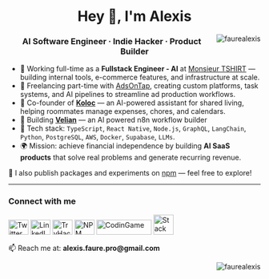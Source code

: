 <h1 align="center">Hey 👋, I'm Alexis</h1>
<img align="right" src="https://readme-stats-ochre-delta.vercel.app/api?username=faurealexis&show_icons=true&theme=tokyonight&locale=en&count_private=true" alt="faurealexis" />
<h3 align="center">AI Software Engineer · Indie Hacker · Product Builder</h3>

- 💼 Working full-time as a **Fullstack Engineer - AI** at [Monsieur TSHIRT](https://www.monsieurtshirt.com) — building internal tools, e-commerce features, and infrastructure at scale.
- 🧠 Freelancing part-time with [AdsOnTap](https://www.adsontap.io), creating custom platforms, task systems, and AI pipelines to streamline ad production workflows.
- 🚀 Co-founder of [**Koloc**](https://koloc.app) — an AI-powered assistant for shared living, helping roommates manage expenses, chores, and calendars.
- 🧪 Building [**Velian**](https://velian.io/?ref=gitbio) — an AI powered n8n workflow builder
- 🧰 Tech stack: `TypeScript`, `React Native`, `Node.js`, `GraphQL`, `LangChain`, `Python`, `PostgreSQL`, `AWS`, `Docker`, `Supabase`, `LLMs`.
- 🌍 Mission: achieve financial independence by building **AI SaaS products** that solve real problems and generate recurring revenue.

🧩 I also publish packages and experiments on [npm](https://www.npmjs.com/~6ela) — feel free to explore!

---

<h3 align="left">Connect with me</h3>

<p align="left">
  <a href="https://twitter.com/_0xalexis" target="blank"><img src="https://raw.githubusercontent.com/rahuldkjain/github-profile-readme-generator/master/src/images/icons/Social/twitter.svg" alt="Twitter" height="30" width="40" /></a>
  <a href="https://linkedin.com/in/faure-alexis" target="blank"><img src="https://raw.githubusercontent.com/rahuldkjain/github-profile-readme-generator/master/src/images/icons/Social/linked-in-alt.svg" alt="LinkedIn" height="30" width="40" /></a>
  <a href="https://tryhackme.com/p/0xAlexis" target="blank"><img src="https://assets.tryhackme.com/img/favicon.png" alt="TryHackMe" height="30" width="40" /></a>
  <a href="https://www.npmjs.com/~6ela" target="blank"><img src="https://cdn.worldvectorlogo.com/logos/npm-square-red-1.svg" alt="NPM" height="30" width="40"/></a>
  <a href="https://www.codingame.com/profile/a14e0fa0fa8527661fc9f3233e1829220962794" target="blank"><img src="https://logonoid.com/images/codingame-logo.png" alt="CodinGame" height="30" width="110"/></a>
  <a href="https://stackoverflow.com/users/19276371/alexis" target="blank"><img src="https://upload.wikimedia.org/wikipedia/commons/e/ef/Stack_Overflow_icon.svg" alt="Stack Overflow" height="40" width="40"/></a>
</p>

<p>📫 Reach me at: <strong>alexis.faure.pro@gmail.com</strong></p>

<img align="right" src="https://komarev.com/ghpvc/?username=faurealexis&label=Profile%20views&color=16c313&style=flat" alt="faurealexis" />

